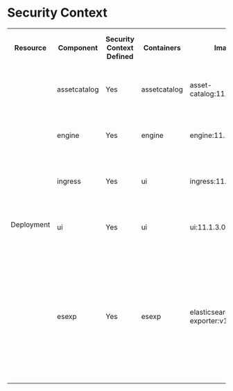 # Security Context

<table>
  <tbody>
    <tr>
        <th rowspan="2">Resource</th>
        <th rowspan="2">Component</th>
        <th rowspan="2">Security Context Defined</th>
        <th rowspan="2">Containers</th>
        <th rowspan="2">Image</th>
        <th rowspan="2">Container Security Context defined</th>
        <th colspan="4">Run as</th>
        <th rowspan="2">Capabilities</th>
        <th rowspan="2">Privilege Escalation</th>
        <th rowspan="2">Privileged</th>
        <th rowspan="2">Seccomp Profile</th>
        <th rowspan="2">Read-only Root Filesystem</th>
        <th rowspan="2">Comments</th>
    </tr>
    <tr>
        <th>User</th>
        <th>UID</th>
        <th>GID</th>
        <th>Non Root</th>
    </tr>
    <tr>
        <td rowspan=22>Deployment</td>
        <td>assetcatalog</td>
        <td>Yes</td>
        <td>assetcatalog</td>
        <td>asset-catalog:11.1.3.0.167</td>
        <td>Yes</td>
        <td>webmethodsadmin</td>
        <td>1724</td>
        <td>1724</td>
        <td>TRUE</td>
        <td>drop ALL</td>
        <td>FALSE</td>
        <td>FALSE</td>
        <td>RuntimeDefault</td>
        <td>FALSE</td>
        <td>readOnlyRootFilesystem is set to false as application requires permission to create log directory</td>
    </tr>
     <tr>
        <td>engine</td>
        <td>Yes</td>
        <td>engine</td>
        <td>engine:11.1.3.0.170</td>
        <td>Yes</td>
        <td>webmethodsadmin</td>
        <td>1724</td>
        <td>1724</td>
        <td>TRUE</td>
        <td>drop ALL</td>
        <td>FALSE</td>
        <td>FALSE</td>
        <td>RuntimeDefault</td>
        <td>FALSE </td>
        <td>readOnlyRootFilesystem is set to false as application requires permission to create log directory</td>
    </tr>
           <tr>
        <td>ingress</td>
        <td>Yes</td>
        <td>ui</td>
        <td>ingress:11.1.3.0.177</td>
        <td>Yes</td>
        <td>webmethodsadmin</td>
        <td>1724</td>
        <td>1724</td>
        <td>TRUE</td>
        <td>drop ALL</td>
        <td>FALSE</td>
        <td>FALSE</td>
        <td>RuntimeDefault</td>
        <td>FALSE </td>
        <td>readOnlyRootFilesystem is set to false as application requires permission to create log directory</td>
    </tr>
       <tr>
        <td>ui</td>
        <td>Yes</td>
        <td>ui</td>
        <td>ui:11.1.3.0.438</td>
        <td>Yes</td>
        <td>webmethodsadmin</td>
        <td>1724</td>
        <td>1724</td>
        <td>TRUE</td>
        <td>drop ALL</td>
        <td>FALSE</td>
        <td>FALSE</td>
        <td>RuntimeDefault</td>
        <td>FALSE </td>
        <td>readOnlyRootFilesystem is set to false as application requires permission to create log directory</td>
    </tr>
    </tr>
       <tr>
        <td>esexp</td>
        <td>Yes</td>
        <td>esexp</td>
        <td>elasticsearch-exporter:v1.2.1</td>
        <td>Yes</td>
        <td>webmethodsadmin</td>
        <td>1724</td>
        <td>1724</td>
        <td>TRUE</td>
        <td>drop:
        - SETPCAP<br></br>
        - MKNOD<br></br>
        - AUDIT_WRITE<br></br>
        - CHOWN
        - NET_RAW
        - DAC_OVERRIDE
        - FOWNER
        - FSETID
        - KILL
        - SETGID
        - SETUID
        - NET_BIND_SERVICE
        - SYS_CHROOT
        - SETFCAPL</td>
        <td>FALSE</td>
        <td>FALSE</td>  
        <td>RuntimeDefault</td>
        <td>TRUE</td>
        <td>NA</td>
    </tr>

